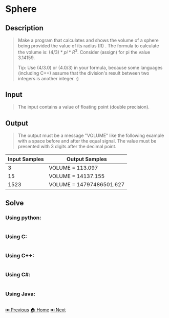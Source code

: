 # Sphere

## Description

> Make a program that calculates and shows the volume of a sphere being provided the value of its radius (R) . The formula to calculate the volume is: $(4/3) * pi * R^3$. Consider (assign) for pi the value 3.14159.
>
> Tip: Use (4/3.0) or (4.0/3) in your formula, because some languages (including C++) assume that the division's result between two integers is another integer. :)

## Input

> The input contains a value of floating point (double precision).

## Output

> The output must be a message "VOLUME" like the following example with a space before and after the equal signal. The value must be presented with 3 digits after the decimal point.

| Input Samples | Output Samples           |
| ------------- | ------------------------ |
| 3             | VOLUME = 113.097         |
| 15            | VOLUME = 14137.155       |
| 1523          | VOLUME = 14797486501.627 |

## Solve

### Using python:

```python

```

### Using C:

```c

```

### Using C++:

```c++

```

### Using C#:

```c#

```

### Using Java:

```java

```

[⏮️ Previous](/URI_1010/URI_1010.md)
[🏠 Home](/README.md)
[⏭️ Next](/URI_1012/URI_1012.md)
